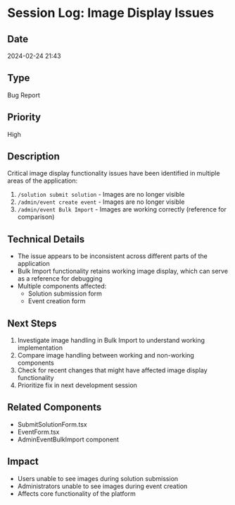 # Session Log: Image Display Issues

## Date
2024-02-24 21:43

## Type
Bug Report

## Priority
High

## Description
Critical image display functionality issues have been identified in multiple areas of the application:

1. `/solution submit solution` - Images are no longer visible
2. `/admin/event create event` - Images are no longer visible
3. `/admin/event Bulk Import` - Images are working correctly (reference for comparison)

## Technical Details
- The issue appears to be inconsistent across different parts of the application
- Bulk Import functionality retains working image display, which can serve as a reference for debugging
- Multiple components affected:
  * Solution submission form
  * Event creation form

## Next Steps
1. Investigate image handling in Bulk Import to understand working implementation
2. Compare image handling between working and non-working components
3. Check for recent changes that might have affected image display functionality
4. Prioritize fix in next development session

## Related Components
- SubmitSolutionForm.tsx
- EventForm.tsx
- AdminEventBulkImport component

## Impact
- Users unable to see images during solution submission
- Administrators unable to see images during event creation
- Affects core functionality of the platform